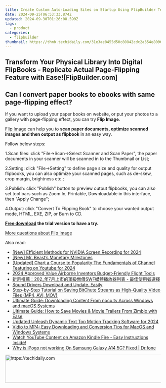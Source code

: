 ```yaml
---
title: Create Custom Auto-Loading Sites on Startup Using FlipBuilder Technology
date: 2024-09-25T06:53:33.874Z
updated: 2024-09-30T01:26:08.599Z
tags:
  - product
categories:
  - flipbuilder
thumbnail: https://thmb.techidaily.com/31e3ae8455d50c80842cdc2a354e8096f8d646d3db5eda647c388c8800cd490f.jpg
---
```


## Transform Your Physical Library Into Digital FlipBooks - Replicate Actual Page-Flipping Feature with Ease![FlipBuilder.com]

## Can I convert paper books to ebooks with same page-flipping effect?

If you want to upload your paper books on website, or put your photos to a gallery with page-flipping effect, you can try **Flip Image**. 

[Flip Image](https://tools.techidaily.com/flipbuilder/products/) can help you to **scan paper documents, optimize scanned images and then output as flipbook** in an easy way.

Follow below steps:

1.Scan files: click "File->Scan->Select Scanner and Scan Paper", the paper documents in your scanner will be scanned in to the Thumbnail or List;

2.Setting: click "File->Setting" to define page size and quality for output flipbooks, you can also optimize your scanned pages, such as de-skew, crop margin, brightness etc.;

3.Publish: click "Publish" button to preview output flipbooks, you can also set tool bars such as Zoom In, Printable, Downloadable in this interface, then "Apply Change";

4.Output: click "Convert To Flipping Book" to choose your wanted output mode, HTML, EXE, ZIP, or Burn to CD.

**[Free download](https://tools.techidaily.com/flipbuilder/products/) the trial version to have a try.** 

[More questions about Flip Image](https://tools.techidaily.com/flipbuilder/products/)

<ins class="adsbygoogle"
     style="display:block"
     data-ad-format="autorelaxed"
     data-ad-client="ca-pub-7571918770474297"
     data-ad-slot="1223367746"></ins>

<ins class="adsbygoogle"
     style="display:block"
     data-ad-client="ca-pub-7571918770474297"
     data-ad-slot="8358498916"
     data-ad-format="auto"
     data-full-width-responsive="true"></ins>

<span class="atpl-alsoreadstyle">Also read:</span>
<div><ul>
<li><a href="https://screen-activity-recording.techidaily.com/new-efficient-methods-for-nvidia-screen-recording-for-2024/"><u>[New] Efficient Methods for NVIDIA Screen Recording for 2024</u></a></li>
<li><a href="https://youtube-help.techidaily.com/new-mr-beasts-monetary-milestones/"><u>[New] Mr. Beast’s Monetary Milestones</u></a></li>
<li><a href="https://youtube-docs.techidaily.com/ed-chart-a-course-to-popularity-the-fundamentals-of-channel-featuring-on-youtube-for-2024/"><u>[Updated] Chart a Course to Popularity The Fundamentals of Channel Featuring on Youtube for 2024</u></a></li>
<li><a href="https://article-tips.techidaily.com/2024-approved-value-airborne-inventors-budget-friendly-flight-tools/"><u>2024 Approved Value Airborne Inventors Budget-Friendly Flight Tools</u></a></li>
<li><a href="https://tech-revival.techidaily.com/2027swf/"><u>新奇推薦：202_年7月上市的頂級無償SWF媒體播放器列表 - 最佳使用者選擇</u></a></li>
<li><a href="https://win-amazing.techidaily.com/sound-drivers-download-and-update-easily/"><u>Sound Drivers Download and Update. Easily</u></a></li>
<li><a href="https://discover-excellent.techidaily.com/step-by-step-tutorial-on-saving-bitchute-streams-as-high-quality-video-files-mp4-avi-mov/"><u>Step-by-Step Tutorial on Saving BitChute Streams as High-Quality Video Files (MP4, AVI, MOV)</u></a></li>
<li><a href="https://discover-excellent.techidaily.com/ultimate-guide-downloading-content-from-nocotv-across-windows-and-macos-systems/"><u>Ultimate Guide: Downloading Content From noco.tv Across Windows and macOS Systems</u></a></li>
<li><a href="https://discover-excellent.techidaily.com/ultimate-guide-how-to-save-movies-and-movie-trailers-from-zimbio-with-ease/"><u>Ultimate Guide: How to Save Movies & Movie Trailers From Zimbio with Ease</u></a></li>
<li><a href="https://ai-video-apps.techidaily.com/updated-unleash-dynamic-text-top-motion-tracking-software-for-2024/"><u>Updated Unleash Dynamic Text Top Motion Tracking Software for 2024</u></a></li>
<li><a href="https://discover-excellent.techidaily.com/vidio-to-mp4-easy-downloading-and-conversion-tips-for-macos-and-windows-systems/"><u>Vidio to MP4: Easy Downloading and Conversion Tips for MacOS and Windows Systems</u></a></li>
<li><a href="https://discover-excellent.techidaily.com/watch-youtube-content-on-amazon-kindle-fire-easy-instructions-inside/"><u>Watch YouTube Content on Amazon Kindle Fire - Easy Instructions Inside!</u></a></li>
<li><a href="https://android-pokemon-go.techidaily.com/why-is-ipogo-not-working-on-samsung-galaxy-a14-5g-fixed-drfone-by-drfone-virtual-android/"><u>Why is iPogo not working On Samsung Galaxy A14 5G? Fixed | Dr.fone</u></a></li>
</ul></div>

<!-- affiliate ads begin -->
<a href="https://ephamedtechinc.pxf.io/c/5597632/2137216/26400" target="_top" id="2137216">
  <img src="//a.impactradius-go.com/display-ad/26400-2137216" border="0" alt="https://techidaily.com" width="728" height="90"/>
</a>
<img height="0" width="0" src="https://ephamedtechinc.pxf.io/i/5597632/2137216/26400" style="position:absolute;visibility:hidden;" border="0" />
<!-- affiliate ads end -->

